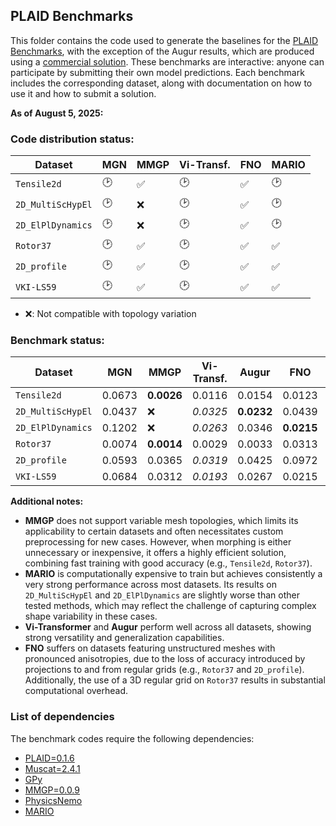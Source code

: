 ## PLAID Benchmarks

This folder contains the code used to generate the baselines for the [PLAID Benchmarks](https://huggingface.co/PLAIDcompetitions), with the exception of the Augur results, which are produced using a [commercial solution](https://augurco.fr/). These benchmarks are interactive: anyone can participate by submitting their own model predictions. Each benchmark includes the corresponding dataset, along with documentation on how to use it and how to submit a solution.

**As of August 5, 2025:**

### Code distribution status:
| Dataset           | MGN | MMGP | Vi-Transf. | FNO | MARIO |
|-------------------|-----|------|------------|-------|-------|
| `Tensile2d`       | 🕑  |  ✅  |   🕑     |  ✅  |  🕑  |
| `2D_MultiScHypEl` | 🕑  |  ❌  |   🕑     |  ✅  |  🕑  |
| `2D_ElPlDynamics` | 🕑  |  ❌  |   🕑     |  ✅  |  🕑  |
| `Rotor37`         | 🕑  |  ✅  |   🕑     |  ✅  |  ✅  |
| `2D_profile`      | 🕑  |  ✅  |   🕑     |  ✅  |  ✅  |
| `VKI-LS59`        | 🕑  |  ✅  |   🕑     |  ✅  |  ✅  |
- ❌: Not compatible with topology variation

<!-- We thank the reviewer for their encouraging feedback and for responding early in the discussion period. This gave us both the opportunity and the motivation to complete the remaining work in time to provide a full response before the end of the discussion phase. As a result, we were able to finalize the benchmark table and release the code online. To improve reproducibility and alignment with common practice in the Neural Operator literature, we replaced DAFNO with the more widely cited FNO model, using the high-quality implementation available in NVIDIA’s PhysicsNemo library.

We believe this additional work fully addresses points W1 and W2 raised in the initial review. The updated table is shown below (displaying only the `total_error`), and each entry corresponds to a submission that can be consulted on the Hugging Face interactive benchmarks. The code to reproduce these results (excluding **Augur**, which relies on a commercial solution and cannot be open-sourced) is available in the `benchmarks` folder of the PLAID repository. -->



### Benchmark status:
| Dataset           | MGN | MMGP | Vi-Transf. | Augur | FNO | MARIO |
|-------------------|-----|------|------------|-------|-------|-------|
| `Tensile2d`       | 0.0673  |  **0.0026**  |   0.0116     |  0.0154   |  0.0123  |  *0.0038*  |
| `2D_MultiScHypEl` | 0.0437  |  ❌  |   *0.0325*     |  **0.0232**   |   0.0439  |  0.0573  |
| `2D_ElPlDynamics` | 0.1202  |  ❌  |   *0.0263*     |  0.0346    |  **0.0215**  |  0.0742  |
| `Rotor37`         | 0.0074  |  **0.0014**  |   0.0029     |  0.0033   |   0.0313  |  *0.0017*  |
| `2D_profile`      | 0.0593  |  0.0365  |   *0.0319*     |  0.0425   |  0.0972  |  **0.0307**  |
| `VKI-LS59`        | 0.0684  |  0.0312  |   *0.0193*     |  0.0267    |   0.0215  |  **0.0124**  |

**Additional notes:**
- **MMGP** does not support variable mesh topologies, which limits its applicability to certain datasets and often necessitates custom preprocessing for new cases. However, when morphing is either unnecessary or inexpensive, it offers a highly efficient solution, combining fast training with good accuracy (e.g., `Tensile2d`, `Rotor37`).
- **MARIO** is computationally expensive to train but achieves consistently a very strong performance across most datasets. Its results on `2D_MultiScHypEl` and `2D_ElPlDynamics` are slightly worse than other tested methods, which may reflect the challenge of capturing complex shape variability in these cases.
- **Vi-Transformer** and **Augur** perform well across all datasets, showing strong versatility and generalization capabilities.
- **FNO** suffers on datasets featuring unstructured meshes with pronounced anisotropies, due to the loss of accuracy introduced by projections to and from regular grids (e.g., `Rotor37` and `2D_profile`). Additionally, the use of a 3D regular grid on `Rotor37` results in substantial computational overhead.


### List of dependencies

The benchmark codes require the following dependencies:
- [PLAID=0.1.6](https://github.com/PLAID-lib/plaid)
- [Muscat=2.4.1](https://gitlab.com/drti/muscat)
- [GPy](https://github.com/SheffieldML/GPy)
- [MMGP=0.0.9](https://gitlab.com/drti/mmgp)
- [PhysicsNemo](https://github.com/NVIDIA/physicsnemo)
- [MARIO](https://github.com/giovannicatalani/MARIO)



<!-- Longuer version (not a good idea, imho)

We would like to apologize for the confusing presentation and lack of clear distinction in our rebuttal between “work in progress” and the intended outlook for this project. By “work in progress,” we meant that the benchmark table would be completed for the camera-ready version, and that all code necessary to reproduce the baseline results would be made publicly available in the PLAID repository — with the exception of Augur, which relies on a commercial solution and cannot be open-sourced. Most of the relevant code was already implemented at the time of our rebuttal. The two additional time-dependent datasets — crack propagation in structural mechanics and unsteady turbulent CFD simulations — were meant as future extensions of our work. They were not mentioned in the initial submission and were intended as part of the broader outlook rather than ongoing benchmarks.

We thank the reviewer for their encouraging feedback and for responding early in the discussion period. This gave us both the opportunity and the motivation to complete the remaining work in time to provide a full response before the end of the discussion phase. As a result, we were able to finalize the benchmark table and release the code online.

We believe this additional work fully addresses points W1 and W2 raised in the initial review. The updated table is shown below (displaying only the `total_error`), and each entry corresponds to a submission that can be consulted on the Hugging Face interactive benchmarks. The code to reproduce these results (excluding **Augur**) is available in the `benchmarks` folder of the PLAID repository. -->


<!-- We thank the reviewer for their encouraging feedback and for responding early in the discussion period. This gave us both the motivation and the opportunity to finalize and release the remaining components of the benchmark. The codebase was already largely prepared, and we had been actively working on completing the benchmark. This allowed us to finalize the benchmark table and release the corresponding code online within the discussion window.

To improve reproducibility and alignment with common practice in the Neural Operator literature, we replaced DAFNO with the more widely cited FNO model, using the high-quality implementation from NVIDIA’s PhysicsNemo library.

We believe this additional work fully addresses points W1 and W2 raised in the initial review. The updated table is shown below (displaying only the `total_error`), and each entry corresponds to a submission that can be consulted on the Hugging Face interactive benchmarks. The code to reproduce these results (excluding **Augur**, which relies on a commercial solution and cannot be open-sourced) is available in the `benchmarks` folder of the PLAID repository. -->


<!-- | Dataset           | MGN | MMGP | Vi-Transf. | Augur | FNO | MARIO |
|-------------------|-----|------|------------|-------|-------|-------|
| `Tensile2d`       | 🔵  |  🔵  |   🔵     |  🔵   |   ✅  |  ✅  |
| `2D_MultiScHypEl` | 🔵  |  ❌  |   🔵     |  🔵   |   ✅  |  ✅  |
| `2D_ElPlDynamics` | 🕑  |  ❌  |   🕑     |  🕑    |  🔵  |  🕑  |
| `Rotor37`         | 🔵  |  🔵  |   🔵     |  🔵   |   ✅  |  ✅  |
| `2D_profile`      | 🔵  |  🔵  |   🔵     |  ✅   |   ✅  |  ✅  |
| `VKI-LS59`        | 🔵  |  🔵  |   🔵     |  🔵   |   ✅  |  🔵  |
- 🔵: Present in initial submission
- ✅: Added post-submission on Hugging Face
- ❌: Not compatible with topology variation
  -->
